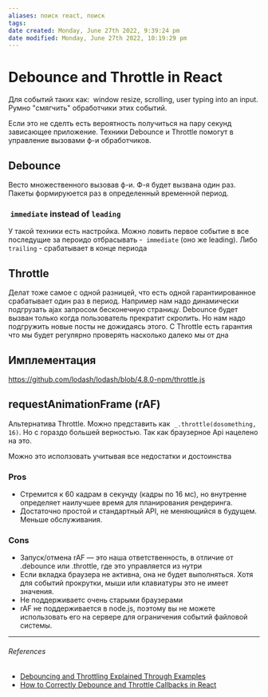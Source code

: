 ```yaml
---
aliases: поиск react, поиск
tags: 
date created: Monday, June 27th 2022, 9:39:24 pm
date modified: Monday, June 27th 2022, 10:19:29 pm
---
```


# Debounce and Throttle in React

Для событий таких как:  window resize, scrolling, user typing into an input. Румно "смягчить" обработчики этих событий.

Если это не сделть есть вероятность получиться на пару секунд зависающее приложение. Техники Debounce и Throttle помогут в управление вызовами ф-и обработчиков.

## Debounce

Весто множественного вызовав ф-и. Ф-я будет вызвана один раз. Пакеты формируюется раз в определенный временной период.

###  `immediate` instead of `leading`

У такой техники есть настройка. Можно ловить первое событие в все последущие за пероидо отбрасывать -  `immediate` (оно же leading). Либо `trailing` - срабатывает в конце периода

## **Throttle**

Делат тоже самое с одной разницей, что есть одной гарантиированное срабатывает один раз в период. Например нам надо динамически подгрузать ajax запросом бесконечную страницу. Debounce будет вызван только когда пользователь прекратит скролить. Но нам надо подгружить новые посты не дожидаясь этого. С Throttle есть гарантия что мы будет регулярно проверять насколько далеко мы от дна

## Имплементация

https://github.com/lodash/lodash/blob/4.8.0-npm/throttle.js

## requestAnimationFrame (rAF)

  
Альтернатива Throttle. Можно представить как  `_.throttle(dosomething, 16)`. Но с гораздо большей верностью. Так как браузерное Api нацелено на это.

Можно это исползовать учитывая все недостатки и достоинства

### Pros

- Стремится к 60 кадрам в секунду (кадры по 16 мс), но внутренне определяет наилучшее время для планирования рендеринга.
- Достаточно простой и стандартный API, не меняющийся в будущем. Меньше обслуживания.

### Cons

- Запуск/отмена rAF — это наша ответственность, в отличие от .debounce или .throttle, где это управляется из нутри
- Если вкладка браузера не активна, она не будет выполняться. Хотя для событий прокрутки, мыши или клавиатуры это не имеет значения.
- Не поддерживаетс очень старыми браузерами
- rAF не поддерживается в node.js, поэтому вы не можете использовать его на сервере для ограничения событий файловой системы.

---

###### References

- [Debouncing and Throttling Explained Through Examples](https://css-tricks.com/debouncing-throttling-explained-examples/)
- [How to Correctly Debounce and Throttle Callbacks in React](https://dmitripavlutin.com/react-throttle-debounce/#2-debouncing-a-callback-the-first-attempt)
